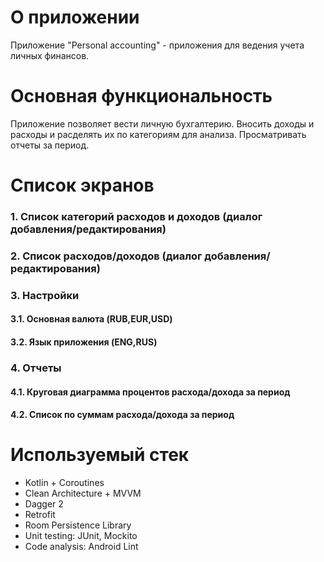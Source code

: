 # О приложении
Приложение "Personal accounting" - приложения для ведения учета личных финансов.

# Основная функциональность
Приложение позволяет вести личную бухгалтерию.
Вносить доходы и расходы и расделять их по категориям для анализа.
Просматривать отчеты за период.

# Список экранов
### 1. Список категорий расходов и доходов (диалог добавления/редактирования)
### 2. Список расходов/доходов (диалог добавления/редактирования)
### 3. Настройки
#### 3.1. Основная валюта (RUB,EUR,USD)
#### 3.2. Язык приложения (ENG,RUS)
### 4. Отчеты
#### 4.1. Круговая диаграмма процентов расхода/дохода за период
#### 4.2. Список по суммам расхода/дохода за период

# Используемый стек
* Kotlin + Coroutines
* Clean Architecture + MVVM
* Dagger 2
* Retrofit
* Room Persistence Library
* Unit testing: JUnit, Mockito
* Code analysis: Android Lint
